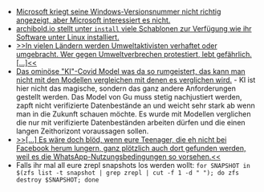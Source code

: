 * [Microsoft kriegt seine Windows-Versionsnummer nicht richtig angezeigt, aber Microsoft interessiert es nicht.](https://www.borncity.com/blog/2021/02/22/windows-10-v1909-wsus-bug-verhindert-eine-korrekte-anzeige-der-build-nummer/)
* [archibold.io stellt unter `install` viele Schablonen zur Verfügung wie ihr Software unter Linux installiert.](https://github.com/WebReflection/archibold.io)
* [>>In vielen Ländern werden Umweltaktivisten verhaftet oder umgebracht. Wer gegen Umweltverbrechen protestiert, lebt gefährlich. [...]<<](https://netzfrauen.org/2021/02/22/india-21/)
* [Das ominöse "KI"-Covid Model was da so rumgeistert, das kann man nicht mit den Modellen vergleichen mit denen es verglichen wird.](https://www.borncity.com/blog/2021/02/22/covid-19-modelle-wenn-ein-27-jhriger-mit-ml-die-institute-schlgt/) - KI ist hier nicht das magische, sondern das ganz andere Anforderungen gestellt werden. Das Model von Gu muss stetig nachjustiert werden, zapft nicht verifizierte Datenbestände an und weicht sehr stark ab wenn man in die Zukunft schauen möchte. Es wurde mit Modellen verglichen die nur mit verifizierte Datenbeständen arbeiten dürfen und die einen langen Zeithorizont voraussagen sollen.
* [>>[...] Es wäre doch blöd, wenn eure Teenager, die eh nicht bei Facebook herum lungern, ganz plötzlich auch dort gefunden werden, weil es die WhatsApp-Nutzungsbedingungen so vorsehen.<<](https://www.henning-uhle.eu/mobil/whatsapp-nutzungsbedingungen-lasst-es-sein)
* Falls ihr mal all eure zrepl snapshots los werden wollt: `for SNAPSHOT in $(zfs list -t snapshot | grep zrepl | cut -f 1 -d " "); do zfs destroy $SNAPSHOT; done`
